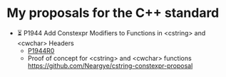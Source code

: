 # My proposals for the C++ standard

* ⏳ P1944 Add Constexpr Modifiers to Functions in \<cstring> and \<cwchar> Headers
    - [P1944R0](P1944/P1944R0.pdf)
    - Proof of concept for \<cstring> and \<cwchar> functions <https://github.com/Neargye/cstring-constexpr-proposal>

